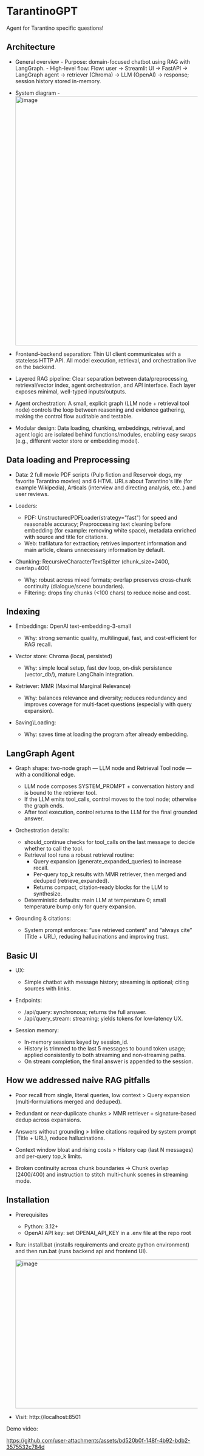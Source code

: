 # TarantinoGPT
Agent for Tarantino specific questions!

## Architecture

- General overview
        - Purpose: domain-focused chatbot using RAG with LangGraph.
        - High-level flow: Flow: user → Streamlit UI → FastAPI → LangGraph agent → retriever (Chroma) → LLM (OpenAI) → response; session history stored in-memory.
- System diagram -
     <img width="1026" height="657" alt="image" src="https://github.com/user-attachments/assets/b6307df4-cfb3-45f3-984b-dc1df3b9129f" />


- Frontend–backend separation: Thin UI client communicates with a stateless HTTP API. All model execution, retrieval, and orchestration live on the backend.

- Layered RAG pipeline: Clear separation between data/preprocessing, retrieval/vector index, agent orchestration, and API interface. Each layer exposes minimal, well-typed inputs/outputs.

- Agent orchestration: A small, explicit graph (LLM node + retrieval tool node) controls the loop between reasoning and evidence gathering, making the control flow auditable and testable.

- Modular design: Data loading, chunking, embeddings, retrieval, and agent logic are isolated behind functions/modules, enabling easy swaps (e.g., different vector store or embedding model).


## Data loading and Preprocessing 

- Data: 2 full movie PDF scripts (Pulp fiction and Reservoir dogs, my favorite Tarantino movies) and 6 HTML URLs about Tarantino's life (for example Wikipedia), Articals (interview and directing analysis, etc..) and user reviews.

- Loaders:
    - PDF: UnstructuredPDFLoader(strategy=\"fast\") for speed and reasonable accuracy; Preproccessing text cleaning before embedding (for example: removing white space), metadata enriched with source and title for citations.
    - Web: trafilatura for extraction; retrives importent information and main article, cleans unnecessary information by default.

- Chunking: RecursiveCharacterTextSplitter (chunk_size=2400, overlap=400)
    - Why: robust across mixed formats; overlap preserves cross‑chunk continuity (dialogue/scene boundaries).
    - Filtering: drops tiny chunks (<100 chars) to reduce noise and cost.

## Indexing

- Embeddings: OpenAI text-embedding-3-small
    - Why: strong semantic quality, multilingual, fast, and cost‑efficient for RAG recall.

- Vector store: Chroma (local, persisted)
    - Why: simple local setup, fast dev loop, on‑disk persistence (vector_db/), mature LangChain integration.

- Retriever: MMR (Maximal Marginal Relevance)
    - Why: balances relevance and diversity; reduces redundancy and improves coverage for multi‑facet questions (especially with query expansion).

- Saving\Loading: 
    - Why: saves time at loading the program after already embedding.

## LangGraph Agent

- Graph shape: two-node graph — LLM node and Retrieval Tool node — with a conditional edge.

    - LLM node composes SYSTEM_PROMPT + conversation history and is bound to the retriever tool.
    - If the LLM emits tool_calls, control moves to the tool node; otherwise the graph ends.
    - After tool execution, control returns to the LLM for the final grounded answer.

- Orchestration details:
    - should_continue checks for tool_calls on the last message to decide whether to call the tool.
    - Retrieval tool runs a robust retrieval routine:
        - Query expansion (generate_expanded_queries) to increase recall.
        - Per‑query top_k results with MMR retriever, then merged and deduped (retrieve_expanded).
        - Returns compact, citation‑ready blocks for the LLM to synthesize.
    - Deterministic defaults: main LLM at temperature 0; small temperature bump only for query expansion.

- Grounding & citations:
    - System prompt enforces: “use retrieved content” and “always cite” (Title + URL), reducing hallucinations and improving trust.

## Basic UI

- UX:
    - Simple chatbot with message history; streaming is optional; citing sources with links.

- Endpoints:
    - /api/query: synchronous; returns the full answer.
    - /api/query_stream: streaming; yields tokens for low‑latency UX.

- Session memory:
    - In‑memory sessions keyed by session_id.
    - History is trimmed to the last 5 messages to bound token usage; applied consistently to both streaming and non‑streaming paths.
    - On stream completion, the final answer is appended to the session.


## How we addressed naive RAG pitfalls

- Poor recall from single, literal queries, low context > Query expansion (multi‑formulations merged and deduped).

- Redundant or near‑duplicate chunks > MMR retriever + signature‑based dedup across expansions.

- Answers without grounding > Inline citations required by system prompt (Title + URL), reduce hallucinations.

- Context window bloat and rising costs > History cap (last N messages) and per‑query top_k limits.

- Broken continuity across chunk boundaries → Chunk overlap (2400/400) and instruction to stitch multi‑chunk scenes in streaming mode.


## Installation

- Prerequisites
    - Python: 3.12+
    - OpenAI API key: set OPENAI_API_KEY in a .env file at the repo root

- Run: install.bat (installs requirements and create python environment) and then run.bat (runs backend api and frontend UI).

  <img width="728" height="392" alt="image" src="https://github.com/user-attachments/assets/65968079-5ce2-438e-a1b5-d8e664b25d93" />


- Visit: http://localhost:8501

Demo video:

https://github.com/user-attachments/assets/bd520b0f-148f-4b92-bdb2-3575532c784d

